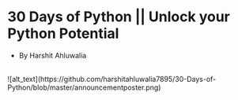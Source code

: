 # 30 Days of Python || Unlock your Python Potential
- By Harshit Ahluwalia
<br>
![alt_text](https://github.com/harshitahluwalia7895/30-Days-of-Python/blob/master/announcementposter.png)
